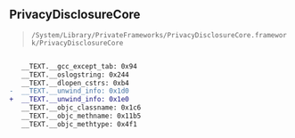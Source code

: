 ## PrivacyDisclosureCore

> `/System/Library/PrivateFrameworks/PrivacyDisclosureCore.framework/PrivacyDisclosureCore`

```diff

   __TEXT.__gcc_except_tab: 0x94
   __TEXT.__oslogstring: 0x244
   __TEXT.__dlopen_cstrs: 0xb4
-  __TEXT.__unwind_info: 0x1d0
+  __TEXT.__unwind_info: 0x1e0
   __TEXT.__objc_classname: 0x1c6
   __TEXT.__objc_methname: 0x11b5
   __TEXT.__objc_methtype: 0x4f1

```
